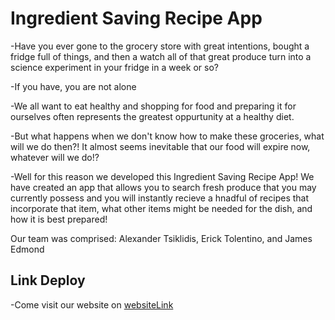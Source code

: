 # Ingredient Saving Recipe App

-Have you ever gone to the grocery store with great intentions, bought a fridge full of things, and then a watch all of that great produce turn into a science experiment in your fridge in a week or so?

-If you have, you are not alone

-We all want to eat healthy and shopping for food and preparing it for ourselves often represents the greatest oppurtunity at a healthy diet. 

-But what happens when we don't know how to make these groceries, what will we do then?! It almost seems inevitable that our food will expire now, whatever will we do!?

-Well for this reason we developed this Ingredient Saving Recipe App! We have created an app that allows you to search fresh produce that you may currently possess and you will instantly recieve a hnadful of recipes that incorporate that item, what other items might be needed for the dish, and how it is best prepared!

Our team was comprised: Alexander Tsiklidis, Erick Tolentino, and James Edmond

## Link Deploy 

-Come visit our website on 
[websiteLink](https://visionary-gumption-b861c0.netlify.app/)


